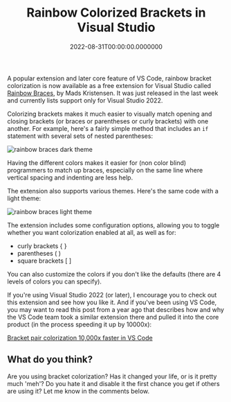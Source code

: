 ﻿---
title: Rainbow Colorized Brackets in Visual Studio
date: "2022-08-31T00:00:00.0000000"
description: A popular extension and later core feature of VS Code, rainbow bracket colorization is now available as a free extension for Visual Studio.
featuredImage: /img/rainbow-colorized-brackets-in-visual-studio.png
---

A popular extension and later core feature of VS Code, rainbow bracket colorization is now available as a free extension for Visual Studio called [Rainbow Braces](https://marketplace.visualstudio.com/items?itemName=MadsKristensen.RainbowBraces), by Mads Kristensen. It was just released in the last week and currently lists support only for Visual Studio 2022.

Colorizing brackets makes it much easier to visually match opening and closing brackets (or braces or parentheses or curly brackets) with one another. For example, here's a fairly simple method that includes an `if` statement with several sets of nested parentheses:

![rainbow braces dark theme](/img/rainbow-braces-dark.png)

Having the different colors makes it easier for (non color blind) programmers to match up braces, especially on the same line where vertical spacing and indenting are less help.

The extension also supports various themes. Here's the same code with a light theme:

![rainbow braces light theme](/img/rainbow-braces-light.png)

The extension includes some configuration options, allowing you to toggle whether you want colorization enabled at all, as well as for:

- curly brackets { }
- parentheses ( )
- square brackets [ ]

You can also customize the colors if you don't like the defaults (there are 4 levels of colors you can specify).

If you're using Visual Studio 2022 (or later), I encourage you to check out this extension and see how you like it. And if you've been using VS Code, you may want to read this post from a year ago that describes how and why the VS Code team took a similar extension there and pulled it into the core product (in the process speeding it up by 10000x):

[Bracket pair colorization 10,000x faster in VS Code](https://code.visualstudio.com/blogs/2021/09/29/bracket-pair-colorization)

## What do you think?

Are you using bracket colorization? Has it changed your life, or is it pretty much 'meh'? Do you hate it and disable it the first chance you get if others are using it? Let me know in the comments below.

